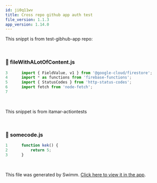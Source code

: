 ```yaml
---
id: ji0q11wv
title: Cross repo github app auth test
file_version: 1.1.3
app_version: 1.14.0
---
```


This snippt is from test-gibhub-app repo:

<br/>


<!-- NOTE-swimm-snippet: the lines below link your snippet to Swimm -->
### 📄 fileWithALotOfContent.js
```javascript
3      import { FieldValue, v1 } from '@google-cloud/firestore';
4      import * as functions from 'firebase-functions';
5      import { StatusCodes } from 'http-status-codes';
6      import fetch from 'node-fetch';
7      
```

<br/>

This snippet is from itamar-actiontests

<br/>


<!-- NOTE-swimm-snippet: the lines below link your snippet to Swimm -->
<!-- NOTE-swimm-repo ::Z2l0aHViJTNBJTNBaXRhbWFyLWFjdGlvbnRlc3RzJTNBJTNBc3dpbW1pbw==:: -->
### 📄 somecode.js
```javascript
1      function kek() {
2          return 5;
3      }
```

<br/>

This file was generated by Swimm. [Click here to view it in the app](https://swimm-web-app.web.app/repos/Z2l0aHViJTNBJTNBdGVzdC1naXRodWItYXBwJTNBJTNBc3dpbW1pbw==/docs/ji0q11wv).
